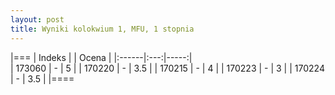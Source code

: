 ```yaml
---
layout: post
title: Wyniki kolokwium 1, MFU, 1 stopnia
---
```




|===
| Indeks | | Ocena |
|:------|:---:|-----:|	
|    173060 | - |	5 |
|    170220 | - |  3.5 |
|    170215 | - |  4 |
|    170223 | - |  3 |
|    170224 | - |  3.5 |
|====
